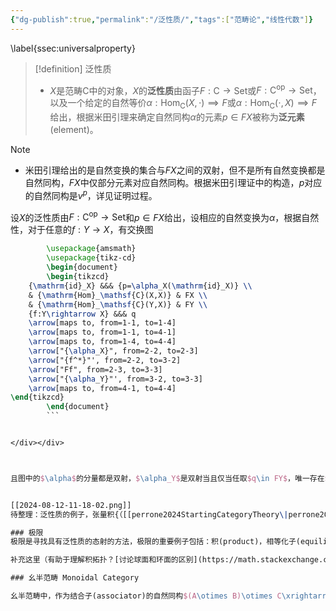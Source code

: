```yaml
---
{"dg-publish":true,"permalink":"/泛性质/","tags":["范畴论","线性代数"]}
---
```



\label{ssec:universalproperty}

> [!definition] 泛性质
> - $X$是范畴$\mathsf{C}$中的对象，$X$的**泛性质**由函子$F:\mathsf{C} \rightarrow \mathsf{Set}$或$F:\mathsf{C}^\mathrm{op} \rightarrow \mathsf{Set}$，以及一个给定的自然等价$\alpha:\mathrm{Hom}_\mathsf{C}(X,\cdot)\implies F$或$\alpha:\mathrm{Hom}_\mathsf{C}(\cdot,X)\implies F$给出，根据米田引理来确定自然同构$\alpha$的元素$p\in FX$被称为**泛元素**(element)。

> [!note]
> - 米田引理给出的是自然变换的集合与$FX$之间的双射，但不是所有自然变换都是自然同构，$FX$中仅部分元素对应自然同构。根据米田引理证中的构造，$p$对应的自然同构是$v^p$，详见证明过程。


设$X$的泛性质由$F:\mathsf{C}^{\mathrm{op}}\rightarrow \mathsf{Set}$和$p\in FX$给出，设相应的自然变换为$\alpha$，根据自然性，对于任意的$f:Y\rightarrow X$，有交换图


<div class="transclusion internal-embed is-loaded"><div class="markdown-embed">





```tikz
        \usepackage{amsmath}
        \usepackage{tikz-cd}
        \begin{document}
        \begin{tikzcd}
	{\mathrm{id}_X} &&& {p=\alpha_X(\mathrm{id}_X)} \\
	& {\mathrm{Hom}_\mathsf{C}(X,X)} & FX \\
	& {\mathrm{Hom}_\mathsf{C}(Y,X)} & FY \\
	{f:Y\rightarrow X} &&& q
	\arrow[maps to, from=1-1, to=1-4]
	\arrow[maps to, from=1-1, to=4-1]
	\arrow[maps to, from=1-4, to=4-4]
	\arrow["{\alpha_X}", from=2-2, to=2-3]
	\arrow["{f^*}"', from=2-2, to=3-2]
	\arrow["Ff", from=2-3, to=3-3]
	\arrow["{\alpha_Y}"', from=3-2, to=3-3]
	\arrow[maps to, from=4-1, to=4-4]
\end{tikzcd}
        \end{document}
        ```


</div></div>



且图中的$\alpha$的分量都是双射，$\alpha_Y$是双射当且仅当任取$q\in FY$，唯一存在$f:Y\rightarrow X\in {\mathrm{Hom}_\mathsf{C}(Y,X)}$，使得$\alpha_Y(f)=q$，或等价地$\alpha_Y(f\circ \mathrm{id}_X) =q$，或等价地$Ff(p)=q$。总的来说，关于$X$的泛性质给出了指向$X$的箭头的唯一存在的条件。


[[2024-08-12-11-18-02.png]]
待整理：泛性质的例子，张量积{（[[perrone2024StartingCategoryTheory\|perrone2024StartingCategoryTheory]] marginnote.p.127

### 极限
极限是寻找具有泛性质的态射的方法，极限的重要例子包括：积(product)，相等化子(equilizer)和终对象(terminal object)。

补充这里（有助于理解积拓扑？[讨论球面和环面的区别](https://math.stackexchange.com/questions/4208133/why-is-s1-times-s1-torus-and-s2-ne-s1-times-s1)）

### 幺半范畴 Monoidal Category

幺半范畴中，作为结合子(associator)的自然同构$(A\otimes B)\otimes C\xrightarrow{\alpha_{A,B,C}}A\otimes(B\otimes C)$是指函子$F:(A,B,C)\mapsto (A\otimes B)\otimes C$和$G:(A,B,C)\mapsto A\otimes( B\otimes C)$这两个函子之间的自然同构，自然性是指相应的交换图。

